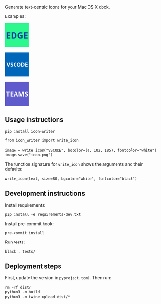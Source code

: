 Generate text-centric icons for your Mac OS X dock.

Examples:

![Edge icon](https://github.com/pamelafox/dock-icons/raw/main//examples/edge.png?raw)

![VS Code icon](https://github.com/pamelafox/dock-icons/raw/main//examples/vscode.png?raw)

![Teams icon](https://github.com/pamelafox/dock-icons/raw/main//examples/teams.png?raw)

## Usage instructions

```
pip install icon-writer
```

```
from icon_writer import write_icon

image = write_icon("VSCODE", bgcolor=(0, 102, 185), fontcolor="white")
image.save("icon.png")
```

The function signature for `write_icon` shows the arguments and their defaults:

```
write_icon(text, size=80, bgcolor="white", fontcolor="black")
```

## Development instructions

Install requirements:

```
pip install -e requirements-dev.txt
```

Install pre-commit hook:

```
pre-commit install
```

Run tests:

```
black . tests/
```

## Deployment steps

First, update the version in `pyproject.toml`. Then run:

```
rm -rf dist/
python3 -m build
python3 -m twine upload dist/*
```
